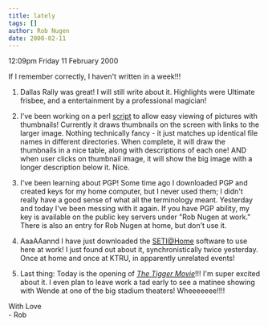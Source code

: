 ```yaml
---
title: lately
tags: []
author: Rob Nugen
date: 2000-02-11
---
```


<p class=date>12:09pm Friday 11 February 2000</p>

<p>If I remember correctly, I haven't written in a week!!!

<ol>
<p><li>Dallas Rally was great!  I will still write about it.  Highlights 
were Ultimate frisbee, and a entertainment by a professional magician!

<p><li>I've been working on a perl <a 
href="/cgi-local/coasters.cgi">script</a> to allow easy viewing of pictures 
with thumbnails!  Currently it draws thumbnails on the screen with links to 
the larger image.  Nothing technically fancy - it just matches up identical 
file names in different directories.  When complete, it will draw the 
thumbnails in a nice table, along with descriptions of each one!  AND when 
user clicks on thumbnail image, it will show the big image with a longer 
description below it.  Nice.

<p><li>I've been learning about PGP!  Some time ago I downloaded PGP and 
created keys for my home computer, but I never used them; I didn't really 
have a good sense of what all the terminology meant.  Yesterday and today 
I've been messing with it again.  If you have PGP ability, my key is 
available on the public key servers under "Rob Nugen at work."  There is 
also an entry for Rob Nugen at home, but don't use it.

<p><li>AaaAAannd I have just downloaded the <a 
href="http://setiathome.ssl.berkeley.edu/">SETI@Home</a> software to use 
here at work!  I just found out about it, synchronistically twice 
yesterday.  Once at home and once at KTRU, in apparently unrelated events!

<p><li>Last thing: Today is the opening of <a 
href="http://www.tiggermovie.com"><em>The Tigger Movie</em></a>!!!  I'm 
super excited about it. I even plan to leave work a tad early to see a 
matinee showing with Wende at one of the big stadium theaters! 
 Wheeeeeee!!!!
</ol>

<p>With Love
<br>- Rob

